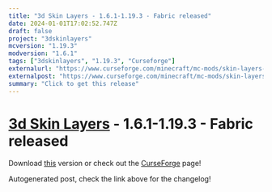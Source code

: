 ```yaml
---
title: "3d Skin Layers - 1.6.1-1.19.3 - Fabric released"
date: 2024-01-01T17:02:52.747Z
draft: false
project: "3dskinlayers"
mcversion: "1.19.3"
modversion: "1.6.1"
tags: ["3dskinlayers", "1.19.3", "Curseforge"]
externalurl: "https://www.curseforge.com/minecraft/mc-mods/skin-layers-3d/files/4999567"
externalpost: "https://www.curseforge.com/minecraft/mc-mods/skin-layers-3d/files/4999567"
summary: "Click to get this release"
---
```

# [3d Skin Layers](/project/3dskinlayers) - 1.6.1-1.19.3 - Fabric released
Download [this](https://www.curseforge.com/minecraft/mc-mods/skin-layers-3d/files/4999567) version or check out the [CurseForge](https://www.curseforge.com/minecraft/mc-mods/skin-layers-3d) page!

Autogenerated post, check the link above for the changelog!
